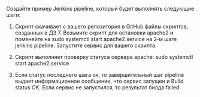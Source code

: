 Создайте пример Jenkins pipeline, который будет выполнять следующие шаги:

1. Скрипт скачивает с вашего репозитория в GitHub  файлы скриптов, созданных в ДЗ 7. Возьмите скрипт для остановки apache2 и поменяйте на sudo systemctl start apache2.service на 2‑м шаге jenkins pipeline. Запустите сервис для вашего скрипта.

2. Скрипт выполняет  проверку статуса сервера apache: sudo systemctl start apache2.service

3. Если статус последнего шага ок, то завершительный шаг pipeline выдает информационное сообщение, что сервис запущен и Build status OK. Если сервис не запустился, то результат билда failed.

